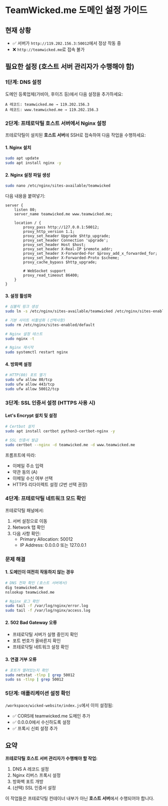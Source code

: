 # TeamWicked.me 도메인 설정 가이드

## 현재 상황
- ✅ 서버가 `http://119.202.156.3:50012`에서 정상 작동 중
- ❌ `http://teamwicked.me`로 접속 불가

## 필요한 설정 (호스트 서버 관리자가 수행해야 함)

### 1단계: DNS 설정
도메인 등록업체(가비아, 후이즈 등)에서 다음 설정을 추가하세요:

```
A 레코드: teamwicked.me → 119.202.156.3
A 레코드: www.teamwicked.me → 119.202.156.3
```

### 2단계: 프테로닥틸 호스트 서버에서 Nginx 설정

프테로닥틸이 설치된 **호스트 서버**에 SSH로 접속하여 다음 작업을 수행하세요:

#### 1. Nginx 설치
```bash
sudo apt update
sudo apt install nginx -y
```

#### 2. Nginx 설정 파일 생성
```bash
sudo nano /etc/nginx/sites-available/teamwicked
```

다음 내용을 붙여넣기:
```nginx
server {
    listen 80;
    server_name teamwicked.me www.teamwicked.me;

    location / {
        proxy_pass http://127.0.0.1:50012;
        proxy_http_version 1.1;
        proxy_set_header Upgrade $http_upgrade;
        proxy_set_header Connection 'upgrade';
        proxy_set_header Host $host;
        proxy_set_header X-Real-IP $remote_addr;
        proxy_set_header X-Forwarded-For $proxy_add_x_forwarded_for;
        proxy_set_header X-Forwarded-Proto $scheme;
        proxy_cache_bypass $http_upgrade;
        
        # WebSocket support
        proxy_read_timeout 86400;
    }
}
```

#### 3. 설정 활성화
```bash
# 심볼릭 링크 생성
sudo ln -s /etc/nginx/sites-available/teamwicked /etc/nginx/sites-enabled/

# 기본 사이트 비활성화 (선택사항)
sudo rm /etc/nginx/sites-enabled/default

# Nginx 설정 테스트
sudo nginx -t

# Nginx 재시작
sudo systemctl restart nginx
```

#### 4. 방화벽 설정
```bash
# HTTP(80) 포트 열기
sudo ufw allow 80/tcp
sudo ufw allow 443/tcp
sudo ufw allow 50012/tcp
```

### 3단계: SSL 인증서 설정 (HTTPS 사용 시)

#### Let's Encrypt 설치 및 설정
```bash
# Certbot 설치
sudo apt install certbot python3-certbot-nginx -y

# SSL 인증서 발급
sudo certbot --nginx -d teamwicked.me -d www.teamwicked.me
```

프롬프트에 따라:
- 이메일 주소 입력
- 약관 동의 (A)
- 이메일 수신 여부 선택
- HTTPS 리다이렉트 설정 (2번 선택 권장)

### 4단계: 프테로닥틸 네트워크 모드 확인

프테로닥틸 패널에서:
1. 서버 설정으로 이동
2. Network 탭 확인
3. 다음 사항 확인:
   - Primary Allocation: 50012
   - IP Address: 0.0.0.0 또는 127.0.0.1

### 문제 해결

#### 1. 도메인이 여전히 작동하지 않는 경우
```bash
# DNS 전파 확인 (호스트 서버에서)
dig teamwicked.me
nslookup teamwicked.me

# Nginx 로그 확인
sudo tail -f /var/log/nginx/error.log
sudo tail -f /var/log/nginx/access.log
```

#### 2. 502 Bad Gateway 오류
- 프테로닥틸 서버가 실행 중인지 확인
- 포트 번호가 올바른지 확인
- 프테로닥틸 네트워크 설정 확인

#### 3. 연결 거부 오류
```bash
# 포트가 열려있는지 확인
sudo netstat -tlnp | grep 50012
sudo ss -tlnp | grep 50012
```

### 5단계: 애플리케이션 설정 확인

`/workspace/wicked-website/index.js`에서 이미 설정됨:
- ✅ CORS에 teamwicked.me 도메인 추가
- ✅ 0.0.0.0에서 수신하도록 설정
- ✅ 프록시 신뢰 설정 추가

## 요약

**프테로닥틸 호스트 서버 관리자가 수행해야 할 작업:**
1. DNS A 레코드 설정
2. Nginx 리버스 프록시 설정
3. 방화벽 포트 개방
4. (선택) SSL 인증서 설정

이 작업들은 프테로닥틸 컨테이너 내부가 아닌 **호스트 서버**에서 수행되어야 합니다.